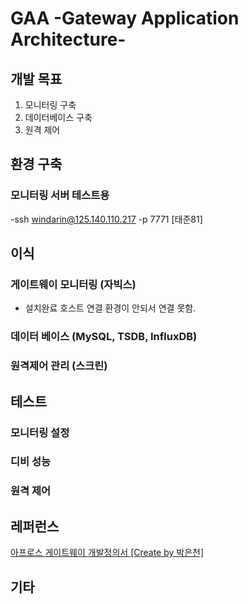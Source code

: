 # GAA -Gateway Application Architecture-

## 개발 목표
 1. 모니터링 구축
 2. 데이터베이스 구축
 3. 원격 제어
 
## 환경 구축
### 모니터링 서버 테스트용
  -ssh windarin@125.140.110.217 -p 7771 [태준81]

## 이식
### 게이트웨이 모니터링 (자빅스)
 - 설치완료 호스트 연결 환경이 안되서 연결 못함.<br>
 
### 데이터 베이스 (MySQL, TSDB, InfluxDB)

### 원격제어 관리 (스크린)

## 테스트
### 모니터링 설정

### 디비 성능

### 원격 제어

## 레퍼런스
  [아프로스 게이트웨이 개발정의서 [Create by 박은천]](Docs/APROS_GATEWAY_APPLICATION_개발기능정의.pdf)<br>

## 기타
